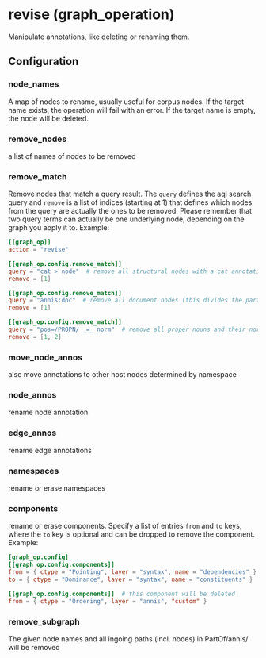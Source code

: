 # revise (graph_operation)

Manipulate annotations, like deleting or renaming them.

## Configuration

###  node_names

A map of nodes to rename, usually useful for corpus nodes. If the target name exists,
the operation will fail with an error. If the target name is empty, the node will be
deleted.

###  remove_nodes

a list of names of nodes to be removed

###  remove_match

Remove nodes that match a query result. The `query` defines the aql search query and
`remove` is a list of indices (starting at 1) that defines which nodes from the query are actually
the ones to be removed. Please remember that two query terms can actually be one underlying node,
depending on the graph you apply it to.
Example:
```toml
[[graph_op]]
action = "revise"

[[graph_op.config.remove_match]]
query = "cat > node"  # remove all structural nodes with a cat annotation that dominate other nodes
remove = [1]

[[graph_op.config.remove_match]]
query = "annis:doc"  # remove all document nodes (this divides the part-of component into two connected graphs)
remove = [1]

[[graph_op.config.remove_match]]
query = "pos=/PROPN/ _=_ norm"  # remove all proper nouns and their norm entry as well
remove = [1, 2]
```

###  move_node_annos

also move annotations to other host nodes determined by namespace

###  node_annos

rename node annotation

###  edge_annos

rename edge annotations

###  namespaces

rename or erase namespaces

###  components

rename or erase components. Specify a list of entries `from` and `to` keys, where the `to` key is optional
and can be dropped to remove the component.
Example:
```toml
[graph_op.config]
[[graph_op.config.components]]
from = { ctype = "Pointing", layer = "syntax", name = "dependencies" }
to = { ctype = "Dominance", layer = "syntax", name = "constituents" }

[[graph_op.config.components]]  # this component will be deleted
from = { ctype = "Ordering", layer = "annis", "custom" }
```

###  remove_subgraph

The given node names and all ingoing paths (incl. nodes) in PartOf/annis/ will be removed

